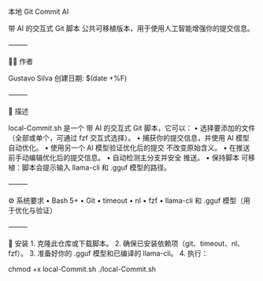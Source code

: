 
本地 Git Commit AI

带 AI 的交互式 Git 脚本
公共可移植版本，用于使用人工智能增强你的提交信息。

⸻

🧑‍💻 作者

Gustavo Silva
创建日期: $(date +%F)

⸻

📌 描述

local-Commit.sh 是一个 带 AI 的交互式 Git 脚本，它可以：
	•	选择要添加的文件（全部或单个，可通过 fzf 交互式选择）。
	•	捕获你的提交信息，并使用 AI 模型 自动优化。
	•	使用另一个 AI 模型验证优化后的提交 不改变原始含义。
	•	在推送前手动编辑优化后的提交信息。
	•	自动检测主分支并安全 推送。
	•	保持脚本 可移植：脚本会提示输入 llama-cli 和 .gguf 模型的路径。

⸻

⚙️ 系统要求
	•	Bash 5+
	•	Git
	•	timeout
	•	nl
	•	fzf
	•	llama-cli 和 .gguf 模型（用于优化与验证）

⸻

📂 安装
	1.	克隆此仓库或下载脚本。
	2.	确保已安装依赖项（git、timeout、nl、fzf）。
	3.	准备好你的 .gguf 模型和已编译的 llama-cli。
	4.	执行：

chmod +x local-Commit.sh
./local-Commit.sh
